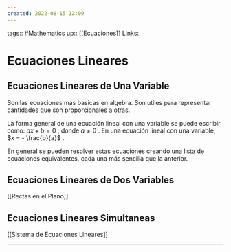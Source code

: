 ```yaml
---
created: 2022-08-15 12:09
---
```

tags:: #Mathematics 
up:: [[Ecuaciones]]
Links: 
# Ecuaciones Lineares
## Ecuaciones Lineares de Una Variable
Son las ecuaciones más basicas en algebra. Son utiles para representar cantidades que son proporcionales a otras.

La forma general de una ecuación lineal con una variable se puede escribir como: $ax+b = 0$ , donde $a \neq 0$ . En una ecuación lineal con una variable, $x = - \frac{b}{a}$ .

En general se pueden resolver estas ecuaciones creando una lista de ecuaciones equivalentes, cada una más sencilla que la anterior.

## Ecuaciones Lineares de Dos Variables
[[Rectas en el Plano]]

## Ecuaciones Lineares Simultaneas
[[Sistema de Ecuaciones Lineares]]
___

